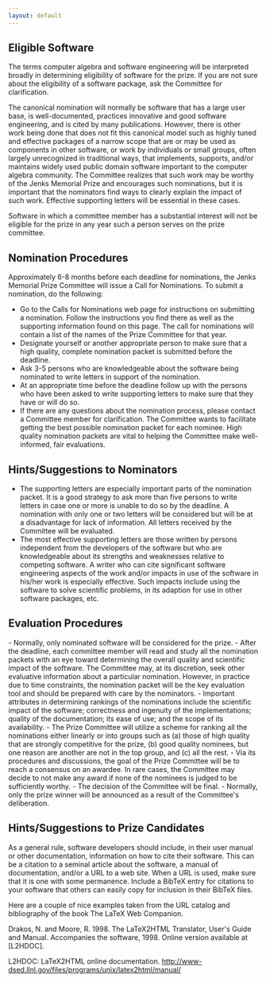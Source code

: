 ```yaml
---
layout: default
---
```


<h2>Eligible Software</h2>

The terms computer algebra and software engineering will be interpreted broadly in determining eligibility of software for the prize. If you are not sure about the eligibility of a software package, ask the Committee for clarification.

The canonical nomination will normally be software that has a large user base, is well-documented, practices innovative and good software engineering, and is cited by many publications. However, there is other work being done that does not fit this canonical model such as highly tuned and effective packages of a narrow scope that are or may be used as components in other software, or work by individuals or small groups, often largely unrecognized in traditional ways, that implements, supports, and/or maintains widely used public domain software important to the computer algebra community. The Committee realizes that such work may be worthy of the Jenks Memorial Prize and encourages such nominations, but it is important that the nominators find ways to clearly explain the impact of such work. Effective supporting letters will be essential in these cases.

Software in which a committee member has a substantial interest will not be eligible for the prize in any year such a person serves on the prize committee.


<h2>Nomination Procedures</h2>

Approximately 6-8 months before each deadline for nominations, the Jenks Memorial Prize Committee will issue a Call for Nominations. To submit a nomination, do the following:
- Go to the Calls for Nominations web page for instructions on submitting a nomination. Follow the instructions you find there as well as the supporting information found on this page. The call for nominations will contain a list of the names of the Prize Committee for that year.
- Designate yourself or another appropriate person to make sure that a high quality, complete nomination packet is submitted before the deadline.
- Ask 3-5 persons who are knowledgeable about the software being nominated to write letters in support of the nomination.
- At an appropriate time before the deadline follow up with the persons who have been asked to write supporting letters to make sure that they have or will do so.
- If there are any questions about the nomination process, please contact a Committee member for clarification. The Committee wants to facilitate getting the best possible nomination packet for each nominee. High quality nomination packets are vital to helping the Committee make well-informed, fair evaluations.

<h2>Hints/Suggestions to Nominators</h2>

- The supporting letters are especially important parts of the nomination packet. It is a good strategy to ask more than five persons to write letters in case one or more is unable to do so by the deadline. A nomination with only one or two letters will be considered but will be at a disadvantage for lack of information. All letters received by the Committee will be evaluated.
- The most effective supporting letters are those written by persons independent from the developers of the software but who are knowledgeable about its strengths and weaknesses relative to competing software. A writer who can cite significant software engineering aspects of the work and/or impacts in use of the software in his/her work is especially effective. Such impacts include using the software to solve scientific problems, in its adaption for use in other software packages, etc.

<h2>Evaluation Procedures</h2>
- Normally, only nominated software will be considered for the prize.
- After the deadline, each committee member will read and study all the nomination packets with an eye toward determining the overall quality and scientific impact of the software. The Committee may, at its discretion, seek other evaluative information about a particular nomination. However, in practice due to time constraints, the nomination packet will be the key evaluation tool and should be prepared with care by the nominators.
- Important attributes in determining rankings of the nominations include the scientific impact of the software; correctness and ingenuity of the implementations; quality of the documentation; its ease of use; and the scope of its availability.
- The Prize Committee will utilize a scheme for ranking all the nominations either linearly or into groups such as (a) those of high quality that are strongly competitive for the prize, (b) good quality nominees, but one reason are another are not in the top group, and (c) all the rest.
- Via its procedures and discussions, the goal of the Prize Committee will be to reach a consensus on an awardee. In rare cases, the Committee may decide to not make any award if none of the nominees is judged to be sufficiently worthy.
- The decision of the Committee will be final.
- Normally, only the prize winner will be announced as a result of the Committee's deliberation.

<h2>Hints/Suggestions to Prize Candidates</h2>
As a general rule, software developers should include, in their user manual or other documentation, information on how to cite their software. This can be a citation to a seminal article about the software, a manual of documentation, and/or a URL to a web site. When a URL is used, make sure that it is one with some permanence. Include a BibTeX entry for citations to your software that others can easily copy for inclusion in their BibTeX files.

Here are a couple of nice examples taken from the URL catalog and bibliography of the book The LaTeX Web Companion.

Drakos, N. and Moore, R. 1998. The LaTeX2HTML Translator, User's Guide and Manual. Accompanies the software, 1998. Online version available at [L2HDOC].

L2HDOC: LaTeX2HTML online documentation.
http://www-dsed.llnl.gov/files/programs/unix/latex2html/manual/